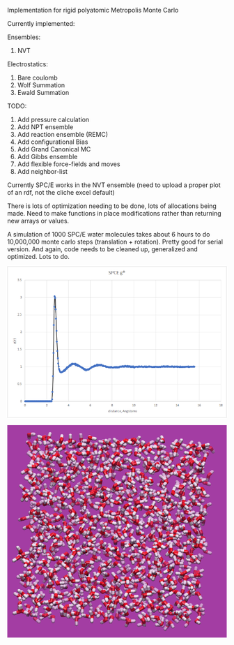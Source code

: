 Implementation for rigid polyatomic Metropolis Monte Carlo

Currently implemented:

Ensembles:
  1. NVT

Electrostatics:
  1. Bare coulomb
  2. Wolf Summation
  3. Ewald Summation

TODO:
  1. Add pressure calculation
  2. Add NPT ensemble
  3. Add reaction ensemble (REMC)
  4. Add configurational Bias
  5. Add Grand Canonical MC
  6. Add Gibbs ensemble
  7. Add flexible force-fields and moves
  8. Add neighbor-list


Currently SPC/E works in the NVT ensemble (need to upload a proper plot of an rdf, not the cliche excel default)

There is lots of optimization needing to be done, lots of allocations being made. Need to make functions in place modifications rather than returning new arrays or values.

A simulation of 1000 SPC/E water molecules takes about 6 hours to do 10,000,000 monte carlo steps (translation + rotation). Pretty good for serial version. And again, code needs to be cleaned up, generalized and optimized. Lots to do.

![](spce_rdf.png)

![](spce_box.png)


